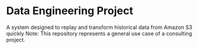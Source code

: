 # Data Engineering Project
A system designed to replay and transform historical data from Amazon S3 quickly
Note: This repository represents a general use case of a consulting project.
